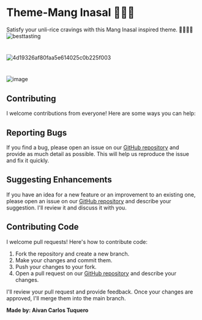 # Theme-Mang Inasal 🍗🍗🍗
Satisfy your unli-rice cravings with this Mang Inasal inspired theme. 🍗🍗🍚🍚
![besttasting](https://github.com/aivantuquero/Theme-Mang-Inasal/assets/54162088/2846d296-c2ae-4b68-8240-65dc99555884)
#
![4d19326af80faa5e614025c0b225f003](https://github.com/aivantuquero/Theme-Mang-Inasal/assets/54162088/c034caa3-f286-4ae4-b55d-3543a301d6b7)
# 
![image](https://github.com/aivantuquero/Theme-Mang-Inasal/assets/54162088/e016fe1c-97b7-4c61-bdaf-81e36083d596)

## Contributing

I welcome contributions from everyone! Here are some ways you can help:

## Reporting Bugs

If you find a bug, please open an issue on our [GitHub repository](https://github.com/aivantuquero/Theme-Mang-Inasal/issues) and provide as much detail as possible. This will help us reproduce the issue and fix it quickly.

## Suggesting Enhancements

If you have an idea for a new feature or an improvement to an existing one, please open an issue on our [GitHub repository](https://github.com/aivantuquero/Theme-Mang-Inasal/issues) and describe your suggestion. I'll review it and discuss it with you.

## Contributing Code

I welcome pull requests! Here's how to contribute code:

1. Fork the repository and create a new branch.
2. Make your changes and commit them.
3. Push your changes to your fork.
4. Open a pull request on our [GitHub repository](https://github.com/aivantuquero/Theme-Mang-Inasal/pulls) and describe your changes.

I'll review your pull request and provide feedback. Once your changes are approved, I'll merge them into the main branch.

**Made by: Aivan Carlos Tuquero**
